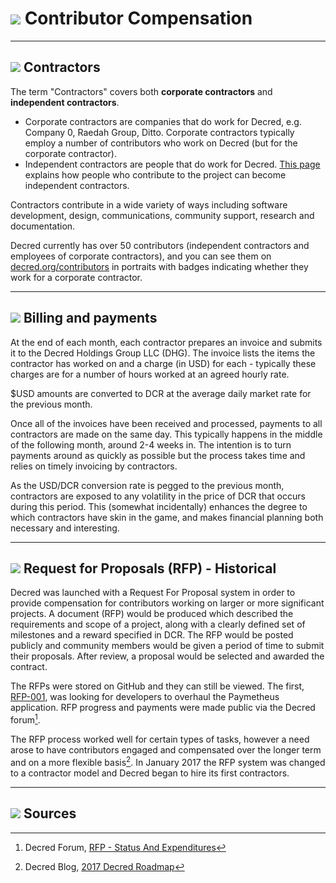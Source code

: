 # <img class="dcr-icon" src="/img/dcr-icons/ObtainingDecred.svg" /> Contributor Compensation

---

## <img class="dcr-icon" src="/img/dcr-icons/User.svg" /> Contractors

The term "Contractors" covers both **corporate contractors** and **independent contractors**.

* Corporate contractors are companies that do work for Decred, e.g. Company 0, Raedah Group, Ditto. Corporate contractors typically employ a number of contributors who work on Decred (but for the corporate contractor).
* Independent contractors are people that do work for Decred. [This page](contributing-to-decred.md) explains how people who contribute to the project can become independent contractors.

Contractors contribute in a wide variety of ways including software development, design, communications, community support, research and documentation.
 
Decred currently has over 50 contributors (independent contractors and employees of corporate contractors), and you can see them on [decred.org/contributors](https://decred.org/contributors/) in portraits with badges indicating whether they work for a corporate contractor.

---

## <img class="dcr-icon" src="/img/dcr-icons/Wallet.svg" /> Billing and payments

At the end of each month, each contractor prepares an invoice and submits it to the Decred Holdings Group LLC (DHG). The invoice lists the items the contractor has worked on and a charge (in USD) for each - typically these charges are for a number of hours worked at an agreed hourly rate.

$USD amounts are converted to DCR at the average daily market rate for the previous month. 

Once all of the invoices have been received and processed, payments to all contractors are made on the same day. This typically happens in the middle of the following month, around 2-4 weeks in. The intention is to turn payments around as quickly as possible but the process takes time and relies on timely invoicing by contractors. 

As the USD/DCR conversion rate is pegged to the previous month, contractors are exposed to any volatility in the price of DCR that occurs during this period. This (somewhat incidentally) enhances the degree to which contractors have skin in the game, and makes financial planning both necessary and interesting.

---

## <img class="dcr-icon" src="/img/dcr-icons/RFP.svg" /> Request for Proposals (RFP) - Historical

Decred was launched with a Request For Proposal system in order to provide compensation for contributors working on larger or more significant projects. A document (RFP) would be produced which described the requirements and scope of a project, along with a clearly defined set of milestones and a reward specified in DCR. The RFP would be posted publicly and community members would be given a period of time to submit their proposals. After review, a proposal would be selected and awarded the contract.

The RFPs were stored on GitHub and they can still be viewed. The first, [RFP-001](https://github.com/decred/RFPs/blob/master/rfp-0001/rfp-0001.md), was looking for developers to overhaul the Paymetheus application. RFP progress and payments were made public via the Decred forum[^1].

The RFP process worked well for certain types of tasks, however a need arose to have contributors engaged and compensated over the longer term and on a more flexible basis[^2]. In January 2017 the RFP system was changed to a contractor model and Decred began to hire its first contractors.

---

## <img class="dcr-icon" src="/img/dcr-icons/Sources.svg" /> Sources 

[^1]: Decred Forum, [RFP - Status And Expenditures](https://forum.decred.org/threads/status-and-expenditures.2864/)
[^2]: Decred Blog, [2017 Decred Roadmap](https://blog.decred.org/2017/01/09/2017-Decred-Roadmap/)
